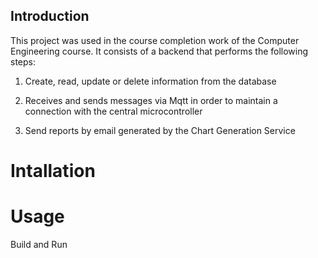 ## Introduction

This project was used in the course completion work of the Computer Engineering course. It consists of a backend that performs the following steps:

1. Create, read, update or delete information from the database

2. Receives and sends messages via Mqtt in order to maintain a connection with the central microcontroller 

3. Send reports by email generated by the Chart Generation Service

# Intallation

# Usage

Build and Run